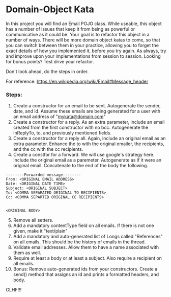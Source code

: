 # Domain-Object Kata

In this project you will find an Email POJO class. While useable, this object has a number of issues that keep it from being as powerful or communicative as it could be. Your goal is to refactor this object in a number of ways. There will be more domain object katas to come, so that you can switch between them in your practice, allowing you to forget the exact details of how you implemented it, before you try again. As always, try and improve upon your implementations from session to session. Looking for bonus points? Test drive your refactor.

Don't look ahead, do the steps in order.

For reference: https://en.wikipedia.org/wiki/Email#Message_header

### Steps:

1. Create a constructor for an email to be sent. Autogenerate the sender, date, and id. Assume these emails are being generated for a user with an email address of "mykata@domain.com"
2. Create a constructor for a reply. As an extra parameter, include an email created from the first constructor with no bcc. Autogenerate the inReplyTo, to, and previously mentioned fields.
3. Create a constructor for a reply all. Again, include an original email as an extra parameter. Enhance the to with the original emailer, the recipients, and the cc with the cc recipients.
4. Create a constfor for a forward. We will use google's strategy here. Include the original email as a paremeter. Autogenerate as if it were an original email. Concatenate to the end of the body the following.
```
--------Forwarded message--------
From: <ORIGINAL EMAIL ADDRESS>
Date: <ORIGINAL DATE TIME>
Subject: <ORIGINAL SUBJECT>
To: <COMMA SEPARATED ORIGINAL TO RECIPIENTS>
Cc: <COMMA SEPARTED ORIGINAL CC RECIPIENTS>


<ORIGINAL BODY>
```
5. Remove all setters.
6. Add a mandatory contentType field on all emails. If there is not one given, make it "text/plain"
7. Add a mandatory and auto-generated list of Longs called "References" on all emails. This should be the history of emails in the thread.
8. Validate email addresses. Allow them to have a name associated with them as well.
9. Require at least a body or at least a subject. Also require a recipient on all emails.
10. Bonus: Remove auto-generated ids from your constructors. Create a send() method that assigns an id and prints a formatted headers, and body.


GLHF!!!
